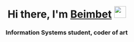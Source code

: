 <h1 align="center">Hi there, I'm <a href="https://www.instagram.com/marbikf4/" target="_blank">Beimbet</a> 
<img src="https://github.com/blackcater/blackcater/raw/main/images/Hi.gif" height="32"/></h1>
<h3 align="center">Information Systems student, coder of art</h3>
<!--
**m-bikko/m-bikko** is a ✨ _special_ ✨ repository because its `README.md` (this file) appears on your GitHub profile.

Here are some ideas to get you started:

- 🔭 I’m currently working on ...
- 🌱 I’m currently learning ...
- 👯 I’m looking to collaborate on ...
- 🤔 I’m looking for help with ...
- 💬 Ask me about ...
- 📫 How to reach me: ...
- 😄 Pronouns: ...
- ⚡ Fun fact: ...
-->




Светлая тема:  
[![Marbik's LeetCode stats](https://leetcode-stats-six.vercel.app/api?username=marbik)](https://github.com/m-bikko/leetcode-stats)


Темная тема:  
[![KnlnKS's LeetCode stats](https://leetcode-stats-six.vercel.app/api?username=KnlnKS&theme=dark)](https://github.com/KnlnKS/leetcode-stats)
